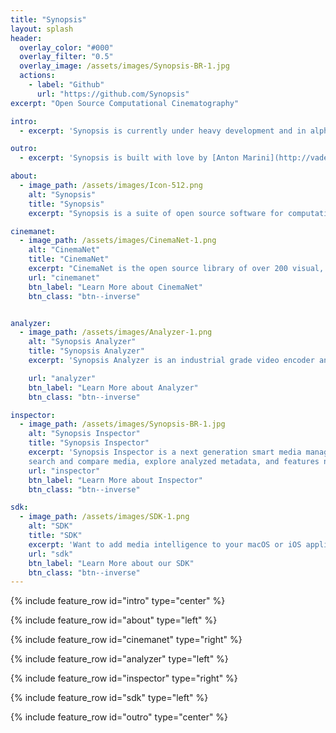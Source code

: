```yaml
---
title: "Synopsis"
layout: splash
header:
  overlay_color: "#000"
  overlay_filter: "0.5"
  overlay_image: /assets/images/Synopsis-BR-1.jpg
  actions:
    - label: "Github"
      url: "https://github.com/Synopsis"
excerpt: "Open Source Computational Cinematography"

intro: 
  - excerpt: 'Synopsis is currently under heavy development and in alpha phase. Want to know more - [join our slack channel](https://join.slack.com/t/synopsis-discuss/shared_invite/enQtODIzNjg5MzA1MDYwLTg4OGM5ZGMzZTQ3OTBjYTQzZDMyNDY0ZWM3NzFkN2YxZTE5NWI5NWQyMmZjMGE1OGYyZmExMWFlZWVkMDE4ZWQ) for info'

outro: 
  - excerpt: 'Synopsis is built with love by [Anton Marini](http://vade.info), with major support from [Vidvox](http://vidvox.net). <br /><br />If Synopsis is useful to you - please support out project by [contributing](contribute).'

about:
  - image_path: /assets/images/Icon-512.png
    alt: "Synopsis"
    title: "Synopsis"
    excerpt: "Synopsis is a suite of open source software for computational cinematography - tools that help the creation of visual media.<br /><br />Synopsis is built to help editors, artists, indie film makers, a/v developers and creators do what they do best - tell stories, make experiences and build amazing tools.<br /><br />Synopsis is made by creators for creators, not to replace them."

cinemanet:
  - image_path: /assets/images/CinemaNet-1.png
    alt: "CinemaNet"
    title: "CinemaNet"
    excerpt: "CinemaNet is the open source library of over 200 visual, cinematic, photographic and compositional concepts that powers Synopsis's machine learning engine.<br /><br />CinemaNet is crowd sourced - contribute and evolve the taxonomy."
    url: "cinemanet"
    btn_label: "Learn More about CinemaNet"
    btn_class: "btn--inverse"


analyzer:
  - image_path: /assets/images/Analyzer-1.png
    alt: "Synopsis Analyzer"
    title: "Synopsis Analyzer"
    excerpt: 'Synopsis Analyzer is an industrial grade video encoder and analysis tool for macOS. Analyzer ingests compatible media files and embeds metadata to them - without easy to lose sidecar files - making them searchable, comparable, sortable, and smart, all while being Quicktime compliant.<br /><br/> Did we mention Spotlight integration?'

    url: "analyzer"
    btn_label: "Learn More about Analyzer"
    btn_class: "btn--inverse"

inspector:
  - image_path: /assets/images/Synopsis-BR-1.jpg
    alt: "Synopsis Inspector"
    title: "Synopsis Inspector"
    excerpt: 'Synopsis Inspector is a next generation smart media manager. Synopsis Inspector auto-discovers analyzed files on your system or locally attached drives, and lets you filter, sort, 
    search and compare media, explore analyzed metadata, and features new UI paradigms like interactive visual similarity and content clustering.<br /><br />Find and explore content visually and intuitively.'
    url: "inspector"
    btn_label: "Learn More about Inspector"
    btn_class: "btn--inverse"

sdk:
  - image_path: /assets/images/SDK-1.png
    alt: "SDK"
    title: "SDK"
    excerpt: 'Want to add media intelligence to your macOS or iOS applications? The Synopsis SDK can help.<br /><br /> Synopsis Analyzer and Inspector are both built using the Synopsis SDK, a macOS and iOS Objective-C framework that features metadata analysis, archiving, encoding and decoding to compatible Quicktime files, as well as metadata comparison, sorting and similarity functionality.'
    url: "sdk"
    btn_label: "Learn More about our SDK"
    btn_class: "btn--inverse"    
---
```


{% include feature_row id="intro" type="center" %}

{% include feature_row id="about" type="left" %}

{% include feature_row id="cinemanet" type="right" %}

{% include feature_row id="analyzer" type="left" %}

{% include feature_row id="inspector" type="right" %}

{% include feature_row id="sdk" type="left" %}

{% include feature_row id="outro" type="center" %}




